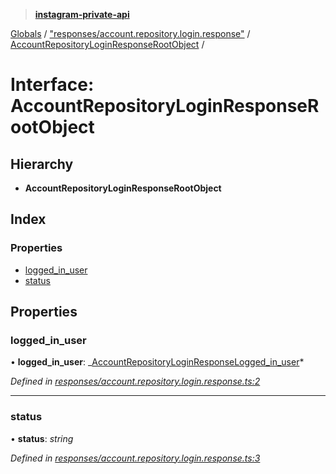 > **[instagram-private-api](../README.md)**

[Globals](../README.md) / ["responses/account.repository.login.response"](../modules/_responses_account_repository_login_response_.md) / [AccountRepositoryLoginResponseRootObject](_responses_account_repository_login_response_.accountrepositoryloginresponserootobject.md) /

# Interface: AccountRepositoryLoginResponseRootObject

## Hierarchy

- **AccountRepositoryLoginResponseRootObject**

## Index

### Properties

- [logged_in_user](_responses_account_repository_login_response_.accountrepositoryloginresponserootobject.md#logged_in_user)
- [status](_responses_account_repository_login_response_.accountrepositoryloginresponserootobject.md#status)

## Properties

### logged_in_user

• **logged_in_user**: _[AccountRepositoryLoginResponseLogged_in_user](\_responses_account_repository_login_response_.accountrepositoryloginresponselogged*in_user.md)*

_Defined in [responses/account.repository.login.response.ts:2](https://github.com/realinstadude/instagram-private-api/blob/4ae8fec/src/responses/account.repository.login.response.ts#L2)_

---

### status

• **status**: _string_

_Defined in [responses/account.repository.login.response.ts:3](https://github.com/realinstadude/instagram-private-api/blob/4ae8fec/src/responses/account.repository.login.response.ts#L3)_
